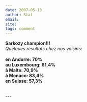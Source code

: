 ```yaml
---
date: 2007-05-13
author: Stat
email: 
site: 
tags: comment
---
```


<p>
<b>Sarkozy champion!!!</b><br/>
<i>Quelques résultats chez nos voisins:</i>
<br/><br/>
<b>
en Andorre: 70%<br/>
au Luxembourg: 61,4%<br/>
à Malte: 70,9%<br/>
à Monaco: 83,4%<br/>
en Suisse: 57,3%<br/></b>
<br/>

</p>
---
